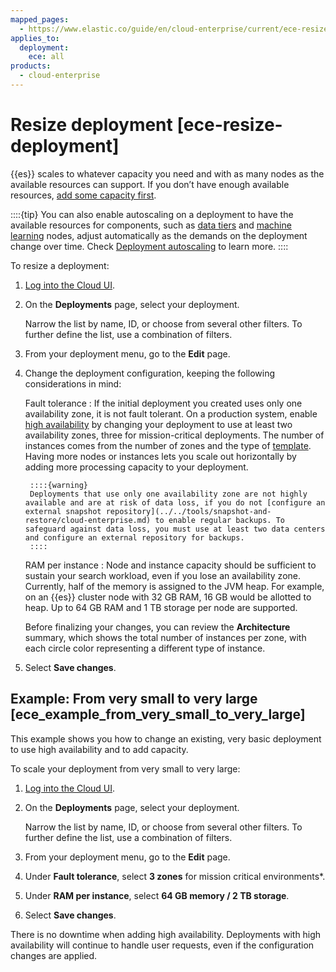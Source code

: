 ```yaml
---
mapped_pages:
  - https://www.elastic.co/guide/en/cloud-enterprise/current/ece-resize-deployment.html
applies_to:
  deployment:
    ece: all
products:
  - cloud-enterprise
---
```


# Resize deployment [ece-resize-deployment]

{{es}} scales to whatever capacity you need and with as many nodes as the available resources can support. If you don’t have enough available resources, [add some capacity first](../../maintenance/ece/scale-out-installation.md).

::::{tip} 
You can also enable autoscaling on a deployment to have the available resources for components, such as [data tiers](/manage-data/lifecycle/data-tiers.md) and [machine learning](/explore-analyze/machine-learning.md) nodes, adjust automatically as the demands on the deployment change over time. Check [Deployment autoscaling](/deploy-manage/autoscaling/autoscaling-in-ece-and-ech.md) to learn more.
::::

To resize a deployment:

1. [Log into the Cloud UI](log-into-cloud-ui.md).
2. On the **Deployments** page, select your deployment.

    Narrow the list by name, ID, or choose from several other filters. To further define the list, use a combination of filters.

3. From your deployment menu, go to the **Edit** page.
4. Change the deployment configuration, keeping the following considerations in mind:

    Fault tolerance
    :   If the initial deployment you created uses only one availability zone, it is not fault tolerant. On a production system, enable [high availability](ece-ha.md) by changing your deployment to use at least two availability zones, three for mission-critical deployments. The number of instances comes from the number of zones and the type of [template](./deployment-templates.md). Having more nodes or instances lets you scale out horizontally by adding more processing capacity to your deployment.

        ::::{warning} 
        Deployments that use only one availability zone are not highly available and are at risk of data loss, if you do not [configure an external snapshot repository](../../tools/snapshot-and-restore/cloud-enterprise.md) to enable regular backups. To safeguard against data loss, you must use at least two data centers and configure an external repository for backups.
        ::::

    RAM per instance
    :   Node and instance capacity should be sufficient to sustain your search workload, even if you lose an availability zone. Currently, half of the memory is assigned to the JVM heap. For example, on an {{es}} cluster node with 32 GB RAM, 16 GB would be allotted to heap. Up to 64 GB RAM and 1 TB storage per node are supported.

    Before finalizing your changes, you can review the **Architecture** summary, which shows the total number of instances per zone, with each circle color representing a different type of instance.

5. Select **Save changes**.


## Example: From very small to very large [ece_example_from_very_small_to_very_large] 

This example shows you how to change an existing, very basic deployment to use high availability and to add capacity.

To scale your deployment from very small to very large:

1. [Log into the Cloud UI](log-into-cloud-ui.md).
2. On the **Deployments** page, select your deployment.

    Narrow the list by name, ID, or choose from several other filters. To further define the list, use a combination of filters.

3. From your deployment menu, go to the **Edit** page.
4. Under **Fault tolerance**, select **3 zones** for mission critical environments*.
5. Under **RAM per instance**, select **64 GB memory / 2 TB storage**.
6. Select **Save changes**.

There is no downtime when adding high availability. Deployments with high availability will continue to handle user requests, even if the configuration changes are applied.

